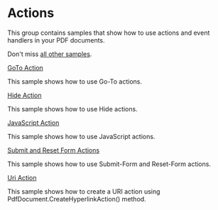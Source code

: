 # Actions
This group contains samples that show how to use actions and event handlers in your PDF documents.

Don't miss [all other samples](/Samples).

[GoTo Action](/Samples/Actions/GoToAction)

This sample shows how to use Go-To actions.

[Hide Action](/Samples/Actions/HideAction)

This sample shows how to use Hide actions.

[JavaScript Action](/Samples/Actions/JavaScriptAction)

This sample shows how to use JavaScript actions.

[Submit and Reset Form Actions](/Samples/Actions/SubmitResetFormActions)

This sample shows how to use Submit-Form and Reset-Form actions.

[Uri Action](/Samples/Actions/UriAction)

This sample shows how to create a URI action using PdfDocument.CreateHyperlinkAction() method.
